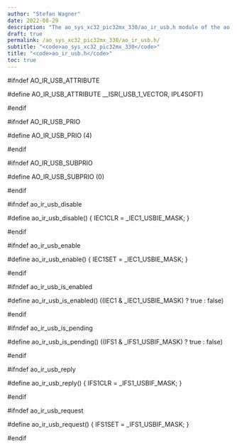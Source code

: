 ```yaml
---
author: "Stefan Wagner"
date: 2022-08-29
description: "The ao_sys_xc32_pic32mx_330/ao_ir_usb.h module of the ao real-time operating system."
draft: true
permalink: /ao_sys_xc32_pic32mx_330/ao_ir_usb.h/ 
subtitle: "<code>ao_sys_xc32_pic32mx_330</code>"
title: "<code>ao_ir_usb.h</code>"
toc: true
---
```


#ifndef AO_IR_USB_ATTRIBUTE

#define AO_IR_USB_ATTRIBUTE     __ISR(_USB_1_VECTOR, IPL4SOFT)

#endif

#ifndef AO_IR_USB_PRIO

#define AO_IR_USB_PRIO          (4)

#endif

#ifndef AO_IR_USB_SUBPRIO

#define AO_IR_USB_SUBPRIO       (0)

#endif

#ifndef ao_ir_usb_disable

#define ao_ir_usb_disable()     { IEC1CLR = _IEC1_USBIE_MASK; }

#endif

#ifndef ao_ir_usb_enable

#define ao_ir_usb_enable()      { IEC1SET = _IEC1_USBIE_MASK; }

#endif

#ifndef ao_ir_usb_is_enabled

#define ao_ir_usb_is_enabled()  ((IEC1 & _IEC1_USBIE_MASK) ? true : false)

#endif

#ifndef ao_ir_usb_is_pending

#define ao_ir_usb_is_pending()  ((IFS1 & _IFS1_USBIF_MASK) ? true : false)

#endif

#ifndef ao_ir_usb_reply

#define ao_ir_usb_reply()       { IFS1CLR = _IFS1_USBIF_MASK; }

#endif

#ifndef ao_ir_usb_request

#define ao_ir_usb_request()     { IFS1SET = _IFS1_USBIF_MASK; }

#endif

